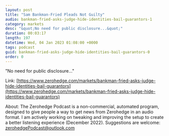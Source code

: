 ```yaml
---
layout: post
title: "Sam Bankman-Fried Pleads Not Guilty"
audio: bankman-fried-asks-judge-hide-identities-bail-guarantors-1
category: markets
desc: "&quot;No need for public disclosure...&quot;"
duration: 00:03:17
length: 197
datetime: Wed, 04 Jan 2023 01:08:00 +0000
tags: podcast
guid: bankman-fried-asks-judge-hide-identities-bail-guarantors-0
order: 0
---
```

&quot;No need for public disclosure...&quot;

Link: [https://www.zerohedge.com/markets/bankman-fried-asks-judge-hide-identities-bail-guarantors](https://www.zerohedge.com/markets/bankman-fried-asks-judge-hide-identities-bail-guarantors)

About: The Zerohedge Podcast is a non-commercial, automated program, designed to give people a way to get news from Zerohedge in an audio format.  I am actively working on tweaking and improving the setup to create a better listening experience (December 2022).  Suggestions are welcome: [zerohedgePodcast@outlook.com](mailto:zerohedgePodcast@outlook.com)